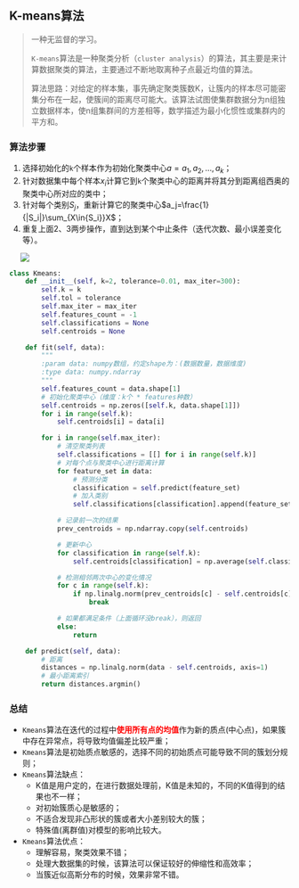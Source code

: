 ## K-means算法

> 一种无监督的学习。
>
> `K-means`算法是一种聚类分析（`cluster analysis`）的算法，其主要是来计算数据聚类的算法，主要通过不断地取离种子点最近均值的算法。
>
> 算法思路：对给定的样本集，事先确定聚类簇数K，让簇内的样本尽可能密集分布在一起，使簇间的距离尽可能大。该算法试图使集群数据分为n组独立数据样本，使n组集群间的方差相等，数学描述为最小化惯性或集群内的平方和。

### 算法步骤

1. 选择初始化的`k`个样本作为初始化聚类中心$a={a_1,a_2,...,a_k}$；
2. 针对数据集中每个样本$x_i$计算它到`k`个聚类中心的距离并将其分到距离组西奥的聚类中心所对应的类中；
3. 针对每个类别$S_j$，重新计算它的聚类中心$a_j=\frac{1}{|S_i|}\sum_{X\in{S_i}}X$；
5. 重复上面2、3两步操作，直到达到某个中止条件（迭代次数、最小误差变化等）。

<img src="./K-means_structure.png" style="margin: 0 20px"/>

```python
class Kmeans:
    def __init__(self, k=2, tolerance=0.01, max_iter=300):
        self.k = k
        self.tol = tolerance
        self.max_iter = max_iter
        self.features_count = -1
        self.classifications = None
        self.centroids = None

    def fit(self, data):
        """
        :param data: numpy数组，约定shape为：(数据数量，数据维度)
        :type data: numpy.ndarray
        """
        self.features_count = data.shape[1]
        # 初始化聚类中心（维度：k个 * features种数）
        self.centroids = np.zeros([self.k, data.shape[1]])
        for i in range(self.k):
            self.centroids[i] = data[i]

        for i in range(self.max_iter):
            # 清空聚类列表
            self.classifications = [[] for i in range(self.k)]
            # 对每个点与聚类中心进行距离计算
            for feature_set in data:
                # 预测分类
                classification = self.predict(feature_set)
                # 加入类别
                self.classifications[classification].append(feature_set)

            # 记录前一次的结果
            prev_centroids = np.ndarray.copy(self.centroids)

            # 更新中心
            for classification in range(self.k):
                self.centroids[classification] = np.average(self.classifications[classification], axis=0)

            # 检测相邻两次中心的变化情况
            for c in range(self.k):
                if np.linalg.norm(prev_centroids[c] - self.centroids[c]) > self.tol:
                    break

            # 如果都满足条件（上面循环没break），则返回
            else:
                return

    def predict(self, data):
        # 距离
        distances = np.linalg.norm(data - self.centroids, axis=1)
        # 最小距离索引
        return distances.argmin()

```

### 总结

- `Kmeans`算法在迭代的过程中<strong style="color:red;">使用所有点的均值</strong>作为新的质点(中心点)，如果簇中存在异常点，将导致均值偏差比较严重；
- `Kmeans`算法是初始质点敏感的，选择不同的初始质点可能导致不同的簇划分规则；
- `Kmeans`算法缺点：
  - K值是用户定的，在进行数据处理前，K值是未知的，不同的K值得到的结果也不一样；
  - 对初始簇质心是敏感的；
  - 不适合发现非凸形状的簇或者大小差别较大的簇；
  - 特殊值(离群值)对模型的影响比较大。
- `Kmeans`算法优点：
  - 理解容易，聚类效果不错；
  - 处理大数据集的时候，该算法可以保证较好的伸缩性和高效率；
  - 当簇近似高斯分布的时候，效果非常不错。

